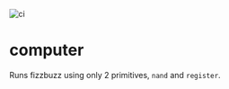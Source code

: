 ![ci](https://github.com/minebreaker/computer/actions/workflows/ci.yml/badge.svg)

# computer

Runs fizzbuzz using only 2 primitives, `nand` and `register`.
